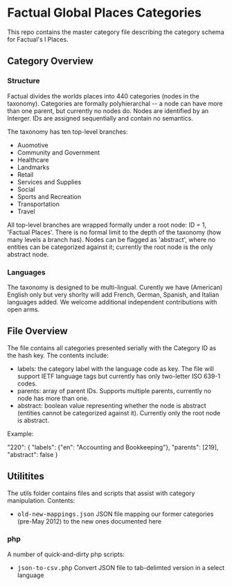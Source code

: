 # Factual Global Places Categories
This repo contains the master category file describing the category schema for Factual's l Places.

## Category Overview
### Structure
Factual divides the worlds places into 440 categories (nodes in the taxonomy).  Categories are formally polyhierarchal -- a node can have more than one parent, but currently no nodes do. Nodes are identified by an Interger.  IDs are assigned sequentially and contain no semantics. 

The taxonomy has ten top-level branches:

*   Auomotive
*   Community and Government
*   Healthcare
*   Landmarks
*   Retail
*   Services and Supplies
*   Social
*   Sports and Recreation
*   Transportation
*   Travel

All top-level branches are wrapped formally under a root node: ID = 1, 'Factual Places'.  There is no formal limit to the depth of the taxonomy (how many levels a branch has).  Nodes can be flagged as 'abstract', where no entities can be categorized against it; currently the root node is the only abstract node.

### Languages
The taxonomy is designed to be multi-lingual.  Curently we have (American) English only but very shorlty will add French, German, Spanish, and Italian languages added.  We welcome additional independent contributions with open arms.

## File Overview
The file contains all categories presented serially with the Category ID as the hash key.  The contents include:

*   labels: the category label with the language code as key.  The file will support IETF language tags but currently has only two-letter ISO 639-1 codes.
*   parents: array of parent IDs.  Supports multiple parents, currently no node has more than one.
*   abstract: boolean value representing whether the node is abstract (entities cannot be categorized against it). Currently only the root node is abstract.

Example:

   "220":    {
     "labels": {"en": "Accounting and Bookkeeping"},
     "parents": [219],
     "abstract": false
   }

## Utilitites
The utils folder contains files and scripts that assist with category manipulation.  Contents:

*   <tt>old-new-mappings.json</tt> JSON file mapping our former categories (pre-May 2012) to the new ones documented here

### php
A number of quick-and-dirty php scripts:

*   <tt>json-to-csv.php</tt> Convert JSON file to tab-delimted version in a select language


